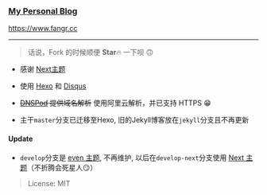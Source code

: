 ### [My Personal Blog](https://www.fangr.cc/)

<u>https://www.fangr.cc</u>

---

> 话说，Fork 的时候顺便 **Star**🔥 一下呗 🙃

- 感谢 [Next主题](https://github.com/theme-next/hexo-theme-next)

- 使用 [Hexo](https://hexo.io/) 和 [Disqus](https://disqus.com/)

- ~~[DNSPod](https://www.dnspod.cn/) 提供域名解析~~ 使用阿里云解析，并已支持 HTTPS 😁

- 主干`master`分支已迁移至Hexo, 旧的Jekyll博客放在`jekyll`分支且不再更新

#### Update

- `develop`分支是 [even 主题](https://github.com/ahonn/hexo-theme-even), 不再维护, 以后在`develop-next`分支使用 [Next 主题](http://theme-next.iissnan.com/getting-started.html)（不折腾会死星人😏）


> License: MIT

